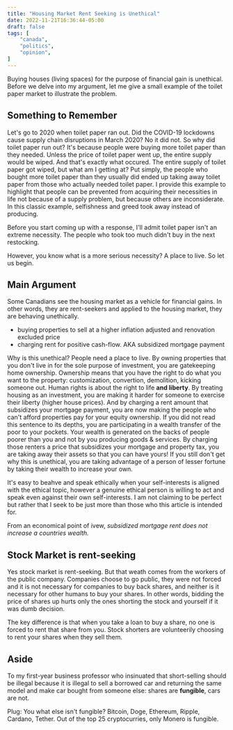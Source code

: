 ```yaml
---
title: "Housing Market Rent Seeking is Unethical"
date: 2022-11-21T16:36:44-05:00
draft: false
tags: [
    "canada",
    "politics",
    "opinion",
]
---
```


Buying houses (living spaces) for the purpose of financial gain is unethical. Before we delve into my argument, let me give a small example of the toilet paper market to illustrate the problem.

## Something to Remember

Let's go to 2020 when toilet paper ran out. Did the COVID-19 lockdowns cause supply chain disruptions in March 2020? No it did not. So why did toilet paper run out? It's because people were buying more toilet paper than they needed. Unless the price of toilet paper went up, the entire supply would be wiped. And that's exactly what occured. The entire supply of toilet paper got wiped, but what am I getting at? Put simply, the people who bought more toilet paper than they usually did ended up taking away toilet paper from those who actually needed toilet paper. I provide this example to highlight that people can be prevented from acquiring their necessities in life not because of a supply problem, but because others are inconsiderate. In this classic example, selfishness and greed took away instead of producing.

Before you start coming up with a response, I'll admit toilet paper isn't an extreme necessity.
The people who took too much didn't buy in the next restocking.

However, you know what is a more serious necessity? A place to live. So let us begin.

## Main Argument

Some Canadians see the housing market as a vehicle for financial gains. In other words, they are rent-seekers and applied to the housing market, they are behaving unethically.

- buying properties to sell at a higher inflation adjusted and renovation excluded price
- charging rent for positive cash-flow. AKA subsidized mortgage payment

Why is this unethical? People need a place to live. By owning properties that you don't live in for the sole purpose of investment, you are gatekeeping home ownership. Ownership means that you have the right to do what you want to the property: customization, convertion, demolition, kicking someone out. Human rights is about the right to life **and liberty**. By treating housing as an investment, you are making it harder for someone to exercise their liberty (higher house prices).
And by charging a rent amount that subsidizes your mortgage payment, you are now making the people who can't afford properties pay for your equity ownership. If you did not read this sentence to its depths, you are participating in a wealth transfer of the poor to your pockets. Your wealth is generated on the backs of people poorer than you and not by you producing goods & services. By charging those renters a price that subsidizes your mortgage and property tax, you are taking away their assets so that you can have yours! If you still don't get why this is unethical, you are taking advantage of a person of lesser fortune by taking their wealth to increase your own.

It's easy to beahve and speak ethically when your self-interests is aligned with the ethical topic,
however a genuine ethical person is willing to act and speak even against their own self-interests.
I am not claiming to be perfect but rather that I seek to be just more than those who this article is intended for.

From an economical point of ivew, *subsidized mortgage rent does not increase a countries wealth.*

## Stock Market is rent-seeking

Yes stock market is rent-seeking. But that weath comes from the workers of the public company. Companies choose to go public, they
were not forced and it is not necessary for companies to buy back shares, and neither is it necessary for other humans to buy your
shares. In other words, bidding the price of shares up hurts only the ones shorting the stock and yourself if it was dumb decision.

The key difference is that when you take a loan to buy a share, no one is forced to rent that share from you. Stock shorters are
volunteerily choosing to rent your shares when they sell them.

## Aside

To my first-year business professor who insinuated that short-selling should be illegal because it is illegal to sell a borrowed car and returning the same model and make car bought from someone else: shares are **fungible**, cars are not.

Plug: You what else isn't fungible? Bitcoin, Doge, Ethereum, Ripple, Cardano, Tether.
Out of the top 25 cryptocurries, only Monero is fungible.
